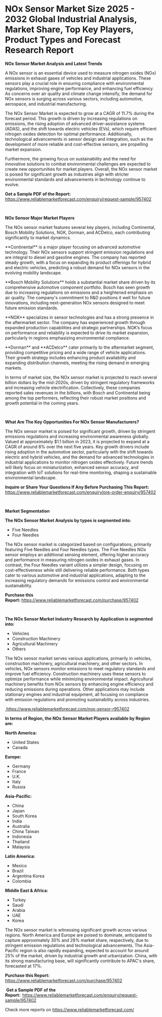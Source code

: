 <p><h1>NOx Sensor Market Size 2025 - 2032 Global Industrial Analysis, Market Share, Top Key Players, Product Types and Forecast Research Report</h1></p><p><strong>NOx Sensor Market Analysis and Latest Trends</strong></p>
<p><p>A NOx sensor is an essential device used to measure nitrogen oxides (NOx) emissions in exhaust gases of vehicles and industrial applications. These sensors play a crucial role in ensuring compliance with environmental regulations, improving engine performance, and enhancing fuel efficiency. As concerns over air quality and climate change intensify, the demand for NOx sensors is surging across various sectors, including automotive, aerospace, and industrial manufacturing.</p><p>The NOx Sensor Market is expected to grow at a CAGR of 11.7% during the forecast period. This growth is driven by increasing regulations on emissions, the rising adoption of advanced driver-assistance systems (ADAS), and the shift towards electric vehicles (EVs), which require efficient nitrogen oxides detection for optimal performance. Additionally, technological advancements in sensor design and integration, such as the development of more reliable and cost-effective sensors, are propelling market expansion. </p><p>Furthermore, the growing focus on sustainability and the need for innovative solutions to combat environmental challenges are expected to create new opportunities for market players. Overall, the NOx sensor market is poised for significant growth as industries align with stricter environmental standards and advancements in technology continue to evolve.</p></p>
<p><strong>Get a Sample PDF of the Report:&nbsp;</strong> <a href="https://www.reliablemarketforecast.com/enquiry/request-sample/957402?utm_campaign=3103&utm_medium=2&utm_source=Github&utm_content=ia&utm_term=08042025&utm_id=nox-sensor">https://www.reliablemarketforecast.com/enquiry/request-sample/957402</a></p>
<p>&nbsp;</p>
<p><strong>NOx Sensor Major Market Players</strong></p>
<p><p>The NOx sensor market features several key players, including Continental, Bosch Mobility Solutions, NGK, Dorman, and ACDelco, each contributing significantly to market dynamics. </p><p>**Continental** is a major player focusing on advanced automotive technology. Their NOx sensors support stringent emission regulations and are integral to diesel and gasoline engines. The company has reported steady growth, with a focus on expanding its product offerings for hybrid and electric vehicles, predicting a robust demand for NOx sensors in the evolving mobility landscape.</p><p>**Bosch Mobility Solutions** holds a substantial market share driven by its comprehensive automotive component portfolio. Bosch has seen growth due to increasing regulations on emissions and a heightened emphasis on air quality. The company's commitment to R&D positions it well for future innovations, including next-generation NOx sensors designed to meet future emission standards.</p><p>**NGK** specializes in sensor technologies and has a strong presence in the aftermarket sector. The company has experienced growth through expanded production capabilities and strategic partnerships. NGK’s focus on performance and reliability is expected to drive its market expansion, particularly in regions emphasizing environmental compliance.</p><p>**Dorman** and **ACDelco** cater primarily to the aftermarket segment, providing competitive pricing and a wide range of vehicle applications. Their growth strategy includes enhancing product availability and expanding distribution channels, meeting the rising demand in emerging markets.</p><p>In terms of market size, the NOx sensor market is projected to reach several billion dollars by the mid-2020s, driven by stringent regulatory frameworks and increasing vehicle electrification. Collectively, these companies reported sales revenues in the billions, with Bosch and Continental being among the top performers, reflecting their robust market positions and growth potential in the coming years.</p></p>
<p>&nbsp;</p>
<p><strong>What Are The Key Opportunities For NOx Sensor Manufacturers?</strong></p>
<p><p>The NOx sensor market is poised for significant growth, driven by stringent emissions regulations and increasing environmental awareness globally. Valued at approximately $1.1 billion in 2023, it is projected to expand at a CAGR of around 8% over the next five years. Key growth drivers include rising adoption in the automotive sector, particularly with the shift towards electric and hybrid vehicles, and the demand for advanced technologies in industrial applications to monitor nitrogen oxides effectively. Future trends will likely focus on miniaturization, enhanced sensor accuracy, and integration with IoT solutions for real-time monitoring, shaping a sustainable environmental landscape.</p></p>
<p><strong>Inquire or Share Your Questions If Any Before Purchasing This Report:</strong> <a href="https://www.reliablemarketforecast.com/enquiry/pre-order-enquiry/957402?utm_campaign=3103&utm_medium=2&utm_source=Github&utm_content=ia&utm_term=08042025&utm_id=nox-sensor">https://www.reliablemarketforecast.com/enquiry/pre-order-enquiry/957402</a></p>
<p>&nbsp;</p>
<p><strong>Market Segmentation</strong></p>
<p><strong>The NOx Sensor Market Analysis by types is segmented into:</strong></p>
<p><ul><li>Five Needles</li><li>Four Needles</li></ul></p>
<p><p>The NOx sensor market is categorized based on configurations, primarily featuring Five Needles and Four Needles types. The Five Needles NOx sensor employs an additional sensing element, offering higher accuracy and performance in measuring nitrogen oxides in exhaust gases. In contrast, the Four Needles variant utilizes a simpler design, focusing on cost-effectiveness while still delivering reliable performance. Both types cater to various automotive and industrial applications, adapting to the increasing regulatory demands for emissions control and environmental sustainability.</p></p>
<p><strong>Purchase this Report:&nbsp;</strong><a href="https://www.reliablemarketforecast.com/purchase/957402?utm_campaign=3103&utm_medium=2&utm_source=Github&utm_content=ia&utm_term=08042025&utm_id=nox-sensor">https://www.reliablemarketforecast.com/purchase/957402</a></p>
<p>&nbsp;</p>
<p><strong>The NOx Sensor Market Industry Research by Application is segmented into:</strong></p>
<p><ul><li>Vehicles</li><li>Construction Machinery</li><li>Agricultural Machinery</li><li>Others</li></ul></p>
<p><p>The NOx sensor market serves various applications, primarily in vehicles, construction machinery, agricultural machinery, and other sectors. In vehicles, NOx sensors monitor emissions to meet regulatory standards and improve fuel efficiency. Construction machinery uses these sensors to optimize performance while minimizing environmental impact. Agricultural machinery benefits from NOx sensors by enhancing engine efficiency and reducing emissions during operations. Other applications may include stationary engines and industrial equipment, all focusing on compliance with emission regulations and promoting sustainability across industries.</p></p>
<p><a href="https://www.reliablemarketforecast.com/nox-sensor-r957402?utm_campaign=3103&utm_medium=2&utm_source=Github&utm_content=ia&utm_term=08042025&utm_id=nox-sensor">&nbsp;https://www.reliablemarketforecast.com/nox-sensor-r957402</a></p>
<p><strong>In terms of Region, the NOx Sensor Market Players available by Region are:</strong></p>
<p>
    <p> <strong> North America: </strong>
        <ul>
            <li>United States</li>
            <li>Canada</li>
        </ul>
        </p> 
    <p> <strong> Europe: </strong>
        <ul>
            <li>Germany</li>
            <li>France</li>
            <li>U.K.</li>
            <li>Italy</li>
            <li>Russia</li>
        </ul>
        </p> 
    <p> <strong> Asia-Pacific: </strong>
        <ul>
            <li>China</li>
            <li>Japan</li>
            <li>South Korea</li>
            <li>India</li>
            <li>Australia</li>
            <li>China Taiwan</li>
            <li>Indonesia</li>
            <li>Thailand</li>
            <li>Malaysia</li>
        </ul>
        </p> 
    <p> <strong> Latin America: </strong>
        <ul>
            <li>Mexico</li>
            <li>Brazil</li>
            <li>Argentina Korea</li>
            <li>Colombia</li>
        </ul>
        </p> 
    <p> <strong> Middle East & Africa: </strong>
        <ul>
            <li>Turkey</li>
            <li>Saudi</li>
            <li>Arabia</li>
            <li>UAE</li>
            <li>Korea</li>
        </ul>
    </p>
    </p>
<p><p>The NOx sensor market is witnessing significant growth across various regions. North America and Europe are poised to dominate, anticipated to capture approximately 30% and 28% market share, respectively, due to stringent emission regulations and technological advancements. The Asia-Pacific region is also rapidly expanding, expected to account for around 25% of the market, driven by industrial growth and urbanization. China, with its strong manufacturing base, will significantly contribute to APAC's share, forecasted at 17%.</p></p>
<p><strong>Purchase this Report: </strong><a href="https://www.reliablemarketforecast.com/purchase/957402?utm_campaign=3103&utm_medium=2&utm_source=Github&utm_content=ia&utm_term=08042025&utm_id=nox-sensor">https://www.reliablemarketforecast.com/purchase/957402</a></p>
<p>&nbsp;<strong>Get a Sample PDF of the Report:&nbsp;&nbsp;</strong><a href="https://www.reliablemarketforecast.com/enquiry/request-sample/957402?utm_campaign=3103&utm_medium=2&utm_source=Github&utm_content=ia&utm_term=08042025&utm_id=nox-sensor">https://www.reliablemarketforecast.com/enquiry/request-sample/957402</a></p>
<p><strong></strong></p>
<p>Check more reports on <a href="https://www.reliablemarketforecast.com/?utm_campaign=3103&utm_medium=2&utm_source=Github&utm_content=ia&utm_term=08042025&utm_id=nox-sensor">https://www.reliablemarketforecast.com/</a></p>
